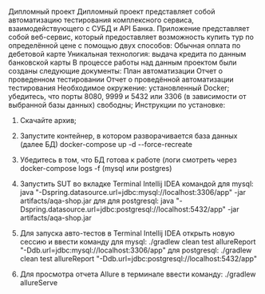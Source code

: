Дипломный проект
Дипломный проект представляет собой автоматизацию тестирования комплексного сервиса, взаимодействующего с СУБД и API Банка.
Приложение представляет собой веб-сервис, который предоставляет возможность купить тур по определённой цене с помощью двух способов:
Обычная оплата по дебетовой карте
Уникальная технология: выдача кредита по данным банковской карты
В процессе работы над данным проектом были созданы следующие документы:
План автоматизации
Отчет о проведенном тестировании
Отчет о проведённой автоматизации тестирования
Необходимое окружение:
установленный Docker;
убедитесь, что порты 8080, 9999 и 5432 или 3306 (в зависимости от выбранной базы данных) свободны;
Инструкции по установке:

1. Скачайте архив;

2. Запустите контейнер, в котором разворачивается база данных (далее БД) docker-compose up -d --force-recreate

3. Убедитесь в том, что БД готова к работе (логи смотреть через docker-compose logs -f <applicationName> (mysql или postgres)

4. Запустить SUT во вкладке Terminal Intellij IDEA командой 
для mysql: java "-Dspring.datasource.url=jdbc:mysql://localhost:3306/app" -jar artifacts/aqa-shop.jar
для для postgresql: java "-Dspring.datasource.url=jdbc:postgresql://localhost:5432/app" -jar artifacts/aqa-shop.jar

5. Для запуска авто-тестов в Terminal Intellij IDEA открыть новую сессию и ввести команду 
для mysql: ./gradlew clean test allureReport "-Ddb.url=jdbc:mysql://localhost:3306/app"
для postgresql: ./gradlew clean test allureReport "-Ddb.url=jdbc:postgresql://localhost:5432/app"

6. Для просмотра отчета Allure в терминале ввести команду: ./gradlew allureServe

